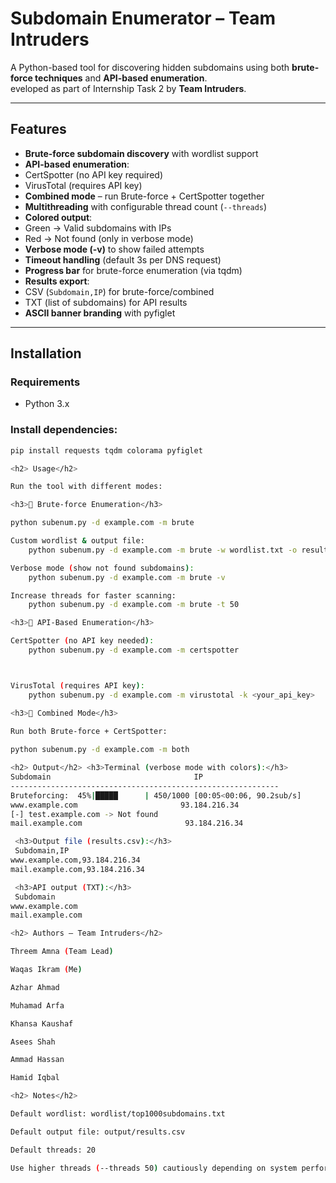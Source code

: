 <h1> Subdomain Enumerator – Team Intruders</h1>

A Python-based tool for discovering hidden subdomains using both **brute-force techniques** and **API-based enumeration**.  
eveloped as part of Internship Task 2 by <b>Team Intruders</b>.

---

<h2> Features</h2>

- <b>Brute-force subdomain discovery</b> with wordlist support  
- <b>API-based enumeration</b>:  
- CertSpotter (no API key required)  
- VirusTotal (requires API key)  
- <b>Combined mode</b> – run Brute-force + CertSpotter together  
- <b>Multithreading</b> with configurable thread count (`--threads`)  
- <b>Colored output</b>:
- Green → Valid subdomains with IPs  
- Red → Not found (only in verbose mode)  
- <b>Verbose mode (-v)</b> to show failed attempts  
- <b>Timeout handling</b> (default 3s per DNS request)  
- <b>Progress bar</b> for brute-force enumeration (via tqdm)  
- <b>Results export</b>:  
- CSV (`Subdomain,IP`) for brute-force/combined  
- TXT (list of subdomains) for API results  
-  <b>ASCII banner branding</b> with pyfiglet  

---

<h2> Installation</h2>

<h3>Requirements</h3>

- Python 3.x  

<h3>Install dependencies:</h3>

```bash
pip install requests tqdm colorama pyfiglet

<h2> Usage</h2>

Run the tool with different modes:

<h3>🔹 Brute-force Enumeration</h3>

python subenum.py -d example.com -m brute

Custom wordlist & output file:
	python subenum.py -d example.com -m brute -w wordlist.txt -o results.csv

Verbose mode (show not found subdomains):
	python subenum.py -d example.com -m brute -v

Increase threads for faster scanning:
	python subenum.py -d example.com -m brute -t 50

<h3>🔹 API-Based Enumeration</h3>

CertSpotter (no API key needed):
	python subenum.py -d example.com -m certspotter



VirusTotal (requires API key):
	python subenum.py -d example.com -m virustotal -k <your_api_key>

<h3>🔹 Combined Mode</h3>

Run both Brute-force + CertSpotter:
	
python subenum.py -d example.com -m both

<h2> Output</h2> <h3>Terminal (verbose mode with colors):</h3>
Subdomain                                IP
------------------------------------------------------------
Bruteforcing:  45%|█████      | 450/1000 [00:05<00:06, 90.2sub/s]
www.example.com                       93.184.216.34
[-] test.example.com -> Not found
mail.example.com                       93.184.216.34

 <h3>Output file (results.csv):</h3>
 Subdomain,IP
www.example.com,93.184.216.34
mail.example.com,93.184.216.34

 <h3>API output (TXT):</h3>
 Subdomain
www.example.com
mail.example.com

<h2> Authors – Team Intruders</h2>

Threem Amna (Team Lead)

Waqas Ikram (Me)

Azhar Ahmad

Muhamad Arfa

Khansa Kaushaf

Asees Shah

Ammad Hassan

Hamid Iqbal

<h2> Notes</h2>

Default wordlist: wordlist/top1000subdomains.txt

Default output file: output/results.csv

Default threads: 20

Use higher threads (--threads 50) cautiously depending on system performance



